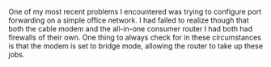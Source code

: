 One of my most recent problems I encountered was trying to configure port forwarding on a simple office network.
I had failed to realize though that both the cable modem and the all-in-one consumer router I had both had firewalls of their own.
One thing to always check for in these circumstances is that the modem is set to bridge mode, allowing the router to take up these jobs.
